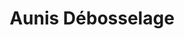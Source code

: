---
title: "Aunis Débosselage"
url: /saint-xandre/aunis-debosselage/
shop: réparation de voitures
---